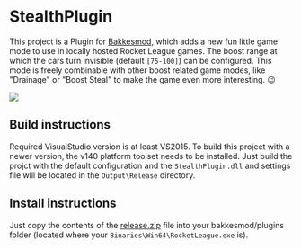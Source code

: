 # StealthPlugin
This project is a Plugin for [Bakkesmod](https://bakkesmod.com/), which adds a new fun little game mode to use in locally hosted Rocket League games. The boost range at which the cars turn invisible (default `[75-100]`) can be configured. This mode is freely combinable with other boost related game modes, like "Drainage" or "Boost Steal" to make the game even more interesting. 😉

![](StealthPlugin.gif)

## Build instructions
Required VisualStudio version is at least VS2015. To build this project with a newer version, the v140 platform toolset needs to be installed. Just build the projct with the default configuration and the `StealthPlugin.dll` and settings file will be located in the `Output\Release` directory.

## Install instructions
Just copy the contents of the [release.zip](https://github.com/lSoleyl/StealthPlugin/releases/download/v1.3/StealthPlugin.zip) file into your bakkesmod/plugins folder (located where your `Binaries\Win64\RocketLeague.exe` is).
